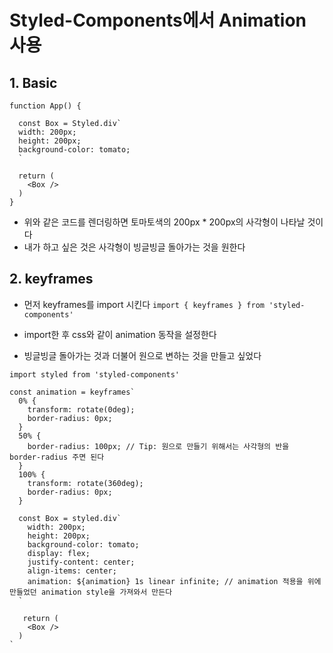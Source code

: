 # Styled-Components에서 Animation 사용

## 1. Basic

```
function App() {

  const Box = Styled.div`
  width: 200px;
  height: 200px;
  background-color: tomato;
  `

  return (
    <Box />
  )
}
```

- 위와 같은 코드를 렌더링하면 토마토색의 200px \* 200px의 사각형이 나타날 것이다
- 내가 하고 싶은 것은 사각형이 빙글빙글 돌아가는 것을 원한다

## 2. keyframes

- 먼저 keyframes를 import 시킨다
  `import { keyframes } from 'styled-components'`

- import한 후 css와 같이 animation 동작을 설정한다
- 빙글빙글 돌아가는 것과 더불어 원으로 변하는 것을 만들고 싶었다

```
import styled from 'styled-components'

const animation = keyframes`
  0% {
    transform: rotate(0deg);
    border-radius: 0px;
  }
  50% {
    border-radius: 100px; // Tip: 원으로 만들기 위해서는 사각형의 반을 border-radius 주면 된다
  }
  100% {
    transform: rotate(360deg);
    border-radius: 0px;
  }

  const Box = styled.div`
    width: 200px;
    height: 200px;
    background-color: tomato;
    display: flex;
    justify-content: center;
    align-items: center;
    animation: ${animation} 1s linear infinite; // animation 적용을 위에 만들었던 animation style을 가져와서 만든다
  `

   return (
    <Box />
  )
`
```
